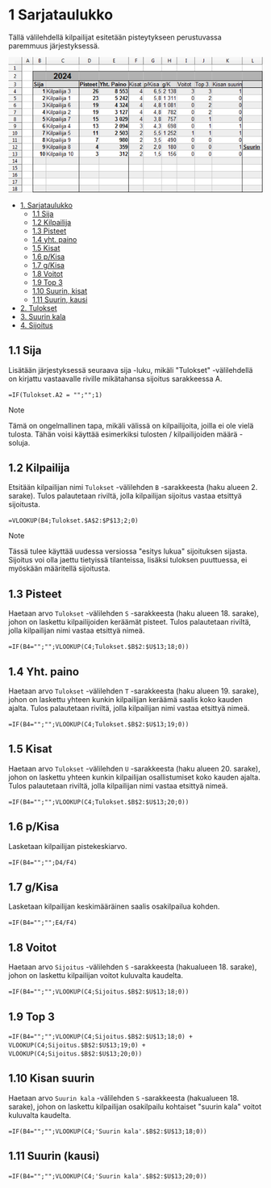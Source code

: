 # 1 Sarjataulukko
Tällä välilehdellä kilpailijat esitetään pisteytykseen perustuvassa paremmuus järjestyksessä.

![sarjataulukko](Cup_Sarjataulukko.png)

- [1. Sarjataulukko](standings.md)
  - [1.1 Sija](#11-Sija)
  - [1.2 Kilpailija](#12-kilpailija)
  - [1.3 Pisteet](#13-pisteet)
  - [1.4 yht. paino](#14-yht-paino)
  - [1.5 Kisat](#15-kisat)
  - [1.6 p/Kisa](#16-pkisa)
  - [1.7 g/Kisa](#17-gkisa)
  - [1.8 Voitot](#18-voitot)
  - [1.9 Top 3](#19-top-3)
  - [1.10 Suurin, kisat](#110-kisan-suurin)
  - [1,11 Suurin, kausi](#111-suurin-kausi)
- [2. Tulokset](results.md)
- [3. Suurin kala](biggest_fish.md)
- [4. Sijoitus](ranking.md)

## 1.1 Sija

Lisätään järjestyksessä seuraava sija -luku, mikäli "Tulokset" -välilehdellä on kirjattu vastaavalle riville mikätahansa sijoitus sarakkeessa A.

`=IF(Tulokset.A2 = "";"";1)`

> [!NOTE]
> Tämä on ongelmallinen tapa, mikäli välissä on kilpailijoita, joilla ei ole vielä tulosta.
> Tähän voisi käyttää esimerkiksi tulosten / kilpailijoiden määrä -soluja. 

## 1.2 Kilpailija

Etsitään kilpailijan nimi `Tulokset` -välilehden `B` -sarakkeesta (haku alueen 2. sarake). Tulos palautetaan riviltä, jolla kilpailijan sijoitus vastaa etsittyä sijoitusta. 

`=VLOOKUP(B4;Tulokset.$A$2:$P$13;2;0)`

> [!Note]
> Tässä tulee käyttää uudessa versiossa "esitys lukua" sijoituksen sijasta. Sijoitus voi olla jaettu tietyissä tilanteissa, lisäksi tuloksen puuttuessa, ei myöskään määritellä sijoitusta. 

## 1.3 Pisteet

Haetaan arvo `Tulokset` -välilehden `S` -sarakkeesta (haku alueen 18. sarake), johon on laskettu kilpailijoiden keräämät pisteet. Tulos palautetaan riviltä, jolla kilpailijan nimi vastaa etsittyä nimeä.

`=IF(B4="";"";VLOOKUP(C4;Tulokset.$B$2:$U$13;18;0))`

## 1.4 Yht. paino

Haetaan arvo `Tulokset` -välilehden `T` -sarakkeesta (haku alueen 19. sarake), johon on laskettu yhteen kunkin kilpailijan keräämä saalis koko kauden ajalta. Tulos palautetaan riviltä, jolla kilpailijan nimi vastaa etsittyä nimeä.

`=IF(B4="";"";VLOOKUP(C4;Tulokset.$B$2:$U$13;19;0))`

## 1.5 Kisat

Haetaan arvo `Tulokset` -välilehden `U` -sarakkeesta (haku alueen 20. sarake), johon on laskettu yhteen kunkin kilpailijan osallistumiset koko kauden ajalta. Tulos palautetaan riviltä, jolla kilpailijan nimi vastaa etsittyä nimeä.

`=IF(B4="";"";VLOOKUP(C4;Tulokset.$B$2:$U$13;20;0))`

## 1.6 p/Kisa

Lasketaan kilpailijan pistekeskiarvo.

`=IF(B4="";"";D4/F4)`

## 1.7 g/Kisa

Lasketaan kilpailijan keskimääräinen saalis osakilpailua kohden. 

`=IF(B4="";"";E4/F4)`

## 1.8 Voitot

Haetaan arvo `Sijoitus` -välilehden `S` -sarakkeesta (hakualueen 18. sarake), johon on laskettu kilpailijan voitot kuluvalta kaudelta.

`=IF(B4="";"";VLOOKUP(C4;Sijoitus.$B$2:$U$13;18;0))`

## 1.9 Top 3

`=IF(B4="";"";VLOOKUP(C4;Sijoitus.$B$2:$U$13;18;0) + VLOOKUP(C4;Sijoitus.$B$2:$U$13;19;0) + VLOOKUP(C4;Sijoitus.$B$2:$U$13;20;0))`

## 1.10 Kisan suurin

Haetaan arvo `Suurin kala` -välilehden `S` -sarakkeesta (hakualueen 18. sarake), johon on laskettu kilpailijan osakilpailu kohtaiset "suurin kala" voitot kuluvalta kaudelta.

`=IF(B4="";"";VLOOKUP(C4;'Suurin kala'.$B$2:$U$13;18;0))`

## 1.11 Suurin (kausi)

`=IF(B4="";"";VLOOKUP(C4;'Suurin kala'.$B$2:$U$13;20;0))`
